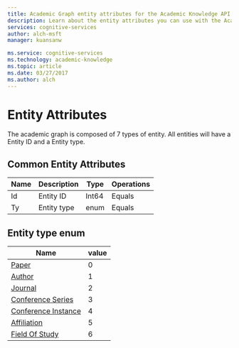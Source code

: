 ```yaml
---
title: Academic Graph entity attributes for the Academic Knowledge API | Microsoft Docs
description: Learn about the entity attributes you can use with the Academic Graph in the Academic Knowledge API.
services: cognitive-services
author: alch-msft
manager: kuansanw

ms.service: cognitive-services
ms.technology: academic-knowledge
ms.topic: article
ms.date: 03/27/2017
ms.author: alch
---
```


# Entity Attributes

The academic graph is composed of 7 types of entity. All entities will have a Entity ID and a Entity type.

## Common Entity Attributes

Name    |Description                |Type       | Operations
------- | ------------------------- | --------- | ----------------------------
Id      |Entity ID                  |Int64      |Equals
Ty      |Entity type                |enum   |Equals

## Entity type enum

Name                                                            |value
----------------------------------------------------------------|-----
[Paper](PaperEntityAttributes.md)                               |0
[Author](AuthorEntityAttributes.md)                             |1
[Journal](JournalEntityAttributes.md)                           |2
[Conference Series](JournalEntityAttributes.md)                 |3
[Conference Instance](ConferenceInstanceEntityAttributes.md)    |4
[Affiliation](AffiliationEntityAttributes.md)                   |5
[Field Of Study](FieldsOfStudyEntityAttributes.md)                      |6


